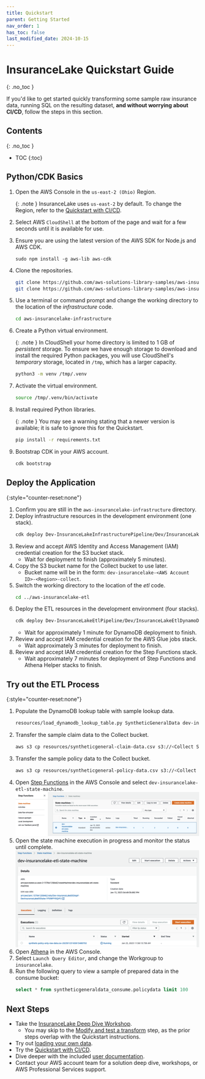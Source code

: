 ```yaml
---
title: Quickstart
parent: Getting Started
nav_order: 1
has_toc: false
last_modified_date: 2024-10-15
---
```

# InsuranceLake Quickstart Guide
{: .no_toc }

If you'd like to get started quickly transforming some sample raw insurance data, running SQL on the resulting dataset, **and without worrying about CI/CD**, follow the steps in this section.


## Contents
{: .no_toc }

* TOC
{:toc}


## Python/CDK Basics

1. Open the AWS Console in the `us-east-2 (Ohio)` Region.

    {: .note }
    InsuranceLake uses `us-east-2` by default. To change the Region, refer to the [Quickstart with CI/CD](quickstart_cicd.md).

1. Select AWS `CloudShell` at the bottom of the page and wait for a few seconds until it is available for use.
1. Ensure you are using the latest version of the AWS SDK for Node.js and AWS CDK.
    ```
    sudo npm install -g aws-lib aws-cdk
    ```
1. Clone the repositories.
    ```bash
    git clone https://github.com/aws-solutions-library-samples/aws-insurancelake-infrastructure.git
    git clone https://github.com/aws-solutions-library-samples/aws-insurancelake-etl.git
    ```
1. Use a terminal or command prompt and change the working directory to the location of the _infrastructure_ code.
    ```bash
    cd aws-insurancelake-infrastructure
    ```
1. Create a Python virtual environment.

    {: .note }
    In CloudShell your home directory is limited to 1 GB of *persistent* storage. To ensure we have enough storage to download and install the required Python packages, you will use CloudShell's *temporary* storage, located in `/tmp`, which has a larger capacity.

    ```bash
    python3 -m venv /tmp/.venv
    ```
1. Activate the virtual environment.
    ```bash
    source /tmp/.venv/bin/activate
    ```
1. Install required Python libraries.

    {: .note }
    You may see a warning stating that a newer version is available; it is safe to ignore this for the Quickstart.

    ```bash
    pip install -r requirements.txt
    ```
1. Bootstrap CDK in your AWS account.
    ```bash
    cdk bootstrap
    ```

## Deploy the Application

{:style="counter-reset:none"}
1. Confirm you are still in the `aws-insurancelake-infrastructure` directory.
1. Deploy infrastructure resources in the development environment (one stack).
    ```bash
    cdk deploy Dev-InsuranceLakeInfrastructurePipeline/Dev/InsuranceLakeInfrastructureS3BucketZones
    ```
1. Review and accept AWS Identity and Access Management (IAM) credential creation for the S3 bucket stack.
    - Wait for deployment to finish (approximately 5 minutes).
1. Copy the S3 bucket name for the Collect bucket to use later.
    - Bucket name will be in the form: `dev-insurancelake-<AWS Account ID>-<Region>-collect`.
1. Switch the working directory to the location of the _etl_ code.
    ```bash
    cd ../aws-insurancelake-etl
    ```
1. Deploy the ETL resources in the development environment (four stacks).
    ```bash
    cdk deploy Dev-InsuranceLakeEtlPipeline/Dev/InsuranceLakeEtlDynamoDb Dev-InsuranceLakeEtlPipeline/Dev/InsuranceLakeEtlGlue Dev-InsuranceLakeEtlPipeline/Dev/InsuranceLakeEtlStepFunctions Dev-InsuranceLakeEtlPipeline/Dev/InsuranceLakeEtlAthenaHelper
    ```
    - Wait for approximately 1 minute for DynamoDB deployment to finish.
1. Review and accept IAM credential creation for the AWS Glue jobs stack.
    - Wait approximately 3 minutes for deployment to finish.
1. Review and accept IAM credential creation for the Step Functions stack.
    - Wait approximately 7 minutes for deployment of Step Functions and Athena Helper stacks to finish.

## Try out the ETL Process

{:style="counter-reset:none"}
1. Populate the DynamoDB lookup table with sample lookup data.
    ```bash
    resources/load_dynamodb_lookup_table.py SyntheticGeneralData dev-insurancelake-etl-value-lookup resources/syntheticgeneral_lookup_data.json
    ```
1. Transfer the sample claim data to the Collect bucket.
    ```bash
    aws s3 cp resources/syntheticgeneral-claim-data.csv s3://<Collect S3 bucket>/SyntheticGeneralData/ClaimData/
    ```
1. Transfer the sample policy data to the Collect bucket.
    ```bash
    aws s3 cp resources/syntheticgeneral-policy-data.csv s3://<Collect S3 bucket>/SyntheticGeneralData/PolicyData/
    ```
1. Open [Step Functions](https://console.aws.amazon.com/states/home) in the AWS Console and select `dev-insurancelake-etl-state-machine`.
    ![Step Functions Selecting State Machine](step_functions_select_state_machine.png)
1. Open the state machine execution in progress and monitor the status until complete.
    ![Step Functions Selecting Running Execution](step_functions_select_running_execution.png)
1. Open [Athena](https://console.aws.amazon.com/athena/home) in the AWS Console.
1. Select `Launch Query Editor`, and change the Workgroup to `insurancelake`.
1. Run the following query to view a sample of prepared data in the consume bucket:
    ```sql
    select * from syntheticgeneraldata_consume.policydata limit 100
    ```

## Next Steps

* Take the [InsuranceLake Deep Dive Workshop](https://catalog.us-east-1.prod.workshops.aws/workshops/0a85653e-07e9-41a8-960a-2d1bb592331b).
    * You may skip to the [Modify and test a transform](https://catalog.us-east-1.prod.workshops.aws/workshops/0a85653e-07e9-41a8-960a-2d1bb592331b/en-US/modify-a-transform) step, as the prior steps overlap with the Quickstart instructions.
* Try out [loading your own data](loading_data.md#landing-source-data).
* Try the [Quickstart with CI/CD](quickstart_cicd.md).
* Dive deeper with the included [user documentation](user_documentation.md).
* Contact your AWS account team for a solution deep dive, workshops, or AWS Professional Services support.